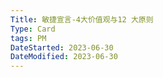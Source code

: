 ```yaml
---
Title: 敏捷宣言-4大价值观与12 大原则
Type: Card
tags: PM
DateStarted: 2023-06-30
DateModified: 2023-06-30
---
```

